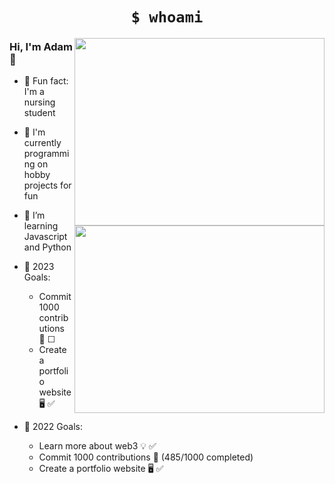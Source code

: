 
# <h1 align='center'> ```$ whoami``` </h1>

<a href="https://github.com/adambenaceur#gh-dark-mode-only">
 <img align="right" width='400' height='300' src="https://github-readme-stats.vercel.app/api/top-langs/?username=adambenaceur&layout=compact&theme=tokyonight" >
</a>

<a href="https://github.com/adambenaceur#gh-light-mode-only">
 <img align="right" width='400' height='300' src="https://github-readme-stats.vercel.app/api/top-langs/?username=adambenaceur&layout=compact" >
</a>

### Hi, I'm Adam 👋

- 🧠 Fun fact: I'm a nursing student
- 🔨 I'm currently programming on hobby projects for fun
- 🌱 I’m learning Javascript and Python 

- 🎯 2023 Goals:  
   - Commit 1000 contributions 💪 ☐
   - Create a portfolio website 🖥️ ✅ 


- 🎯 2022 Goals: 
   - Learn more about web3 💡 ✅ 
   - Commit 1000 contributions 💪 (485/1000 completed)
   - Create a portfolio website 🖥️ ✅ 




 






